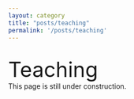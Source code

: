 ```yaml
---
layout: category
title: "posts/teaching"
permalink: '/posts/teaching'
---
```


<br>
<div style="font-size:3em;">Teaching</div>
This page is still under construction.
